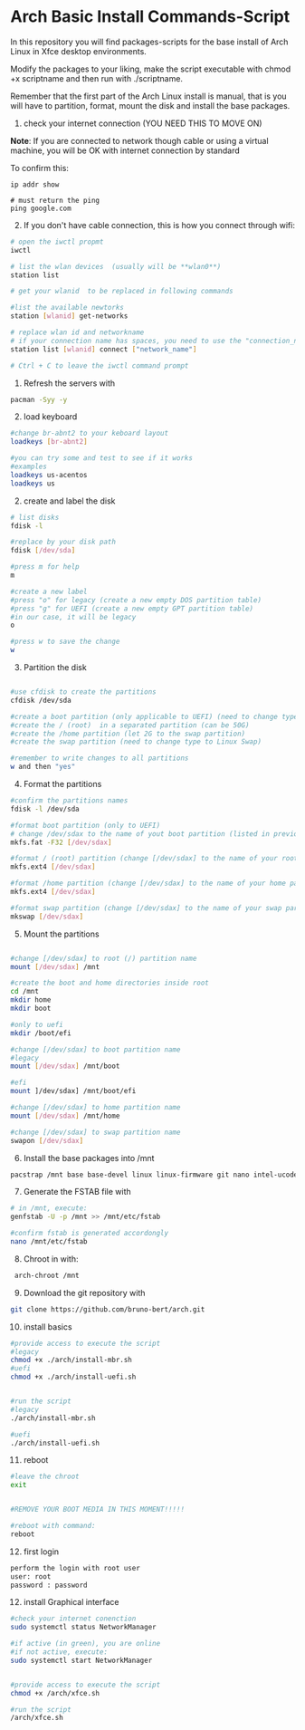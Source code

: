 # Arch Basic Install Commands-Script

In this repository you will find packages-scripts for the base install of Arch Linux in Xfce desktop environments. 

Modify the packages to your liking, make the script executable with chmod +x scriptname and then run with ./scriptname.

Remember that the first part of the Arch Linux install is manual, that is you will have to partition, format, mount the disk and install the base packages.

1. check your internet connection (YOU NEED THIS TO MOVE ON)

**Note**: If you are connected to network though cable or using a virtual machine, you will be OK with internet connection by standard

To confirm this:

```
ip addr show

# must return the ping
ping google.com
```

2. If you don't have cable connection, this is how you connect through wifi:

```bash
# open the iwctl propmt
iwctl

# list the wlan devices  (usually will be **wlan0**)
station list

# get your wlanid  to be replaced in following commands

#list the available newtorks
station [wlanid] get-networks

# replace wlan id and networkname
# if your connection name has spaces, you need to use the "connection_name" between the quotes
station list [wlanid] connect ["network_name"]

# Ctrl + C to leave the iwctl command prompt
```

1. Refresh the servers with 
```bash
pacman -Syy -y
```

2. load keyboard
```bash
#change br-abnt2 to your keboard layout
loadkeys [br-abnt2]

#you can try some and test to see if it works
#examples
loadkeys us-acentos
loadkeys us
```

2. create and label the disk

```bash
# list disks
fdisk -l 

#replace by your disk path
fdisk [/dev/sda]

#press m for help
m

#create a new label
#press "o" for legacy (create a new empty DOS partition table)
#press "g" for UEFI (create a new empty GPT partition table)
#in our case, it will be legacy
o

#press w to save the change
w
```



3. Partition the disk
```bash

#use cfdisk to create the partitions
cfdisk /dev/sda

#create a boot partition (only applicable to UEFI) (need to change type to Linux Boot)
#create the / (root)  in a separated partition (can be 50G)
#create the /home partition (let 2G to the swap partition)
#create the swap partition (need to change type to Linux Swap)

#remember to write changes to all partitions
w and then "yes"
```


4. Format the partitions

```bash
#confirm the partitions names
fdisk -l /dev/sda

#format boot partition (only to UEFI)
# change /dev/sdax to the name of yout boot partition (listed in previous command)
mkfs.fat -F32 [/dev/sdax]

#format / (root) partition (change [/dev/sdax] to the name of your root partition) (usually in linux, use ext4 type)
mkfs.ext4 [/dev/sdax]

#format /home partition (change [/dev/sdax] to the name of your home partition) (usually in linux, use ext4 type)
mkfs.ext4 [/dev/sdax]

#format swap partition (change [/dev/sdax] to the name of your swap partition) (usually in linux, use ext4 type)
mkswap [/dev/sdax]
```

5. Mount the partitions
```bash

#change [/dev/sdax] to root (/) partition name 
mount [/dev/sdax] /mnt

#create the boot and home directories inside root
cd /mnt 
mkdir home
mkdir boot

#only to uefi
mkdir /boot/efi

#change [/dev/sdax] to boot partition name 
#legacy
mount [/dev/sdax] /mnt/boot

#efi
mount ]/dev/sdax] /mnt/boot/efi

#change [/dev/sdax] to home partition name 
mount [/dev/sdax] /mnt/home

#change [/dev/sdax] to swap partition name 
swapon [/dev/sdax]

```


6. Install the base packages into /mnt 

```bash
pacstrap /mnt base base-devel linux linux-firmware git nano intel-ucode (or amd-ucode))
```

7. Generate the FSTAB file with
```bash
# in /mnt, execute:
genfstab -U -p /mnt >> /mnt/etc/fstab

#confirm fstab is generated accordongly
nano /mnt/etc/fstab
```


8. Chroot in with:
```bash
 arch-chroot /mnt
 ```

9. Download the git repository with 
```bash
git clone https://github.com/bruno-bert/arch.git

```

10. install basics

```bash
#provide access to execute the script
#legacy
chmod +x ./arch/install-mbr.sh
#uefi
chmod +x ./arch/install-uefi.sh


#run the script
#legacy
./arch/install-mbr.sh

#uefi
./arch/install-uefi.sh

``` 

11. reboot
```bash
#leave the chroot
exit


#REMOVE YOUR BOOT MEDIA IN THIS MOMENT!!!!!

#reboot with command:
reboot

``` 

12. first login
```bash
perform the login with root user
user: root
password : password
```

12. install Graphical interface
```bash
#check your internet conenction
sudo systemctl status NetworkManager

#if active (in green), you are online
#if not active, execute:
sudo systemctl start NetworkManager


#provide access to execute the script
chmod +x /arch/xfce.sh

#run the script
/arch/xfce.sh

``` 

